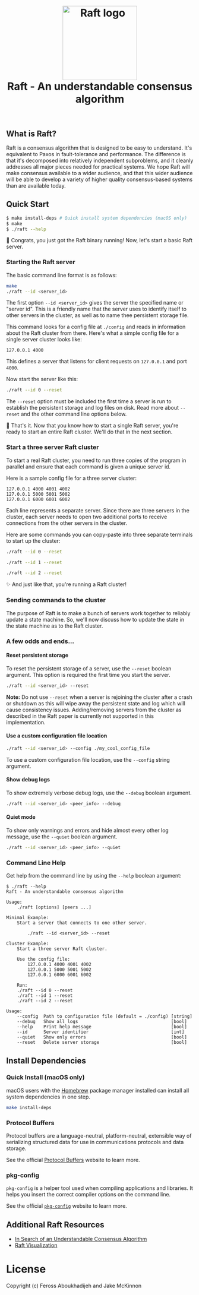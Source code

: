 <h1 align="center">
  <br>
  <img src="https://raft.github.io/logo/annie-solo.png" alt="Raft logo" width="200">
  <br>
  Raft - An understandable consensus algorithm
  <br>
  <br>
</h1>

## What is Raft?

Raft is a consensus algorithm that is designed to be easy to understand. It's
equivalent to Paxos in fault-tolerance and performance. The difference is that
it's decomposed into relatively independent subproblems, and it cleanly
addresses all major pieces needed for practical systems. We hope Raft will make
consensus available to a wider audience, and that this wider audience will be
able to develop a variety of higher quality consensus-based systems than are
available today.

## Quick Start

```bash
$ make install-deps # Quick install system dependencies (macOS only)
$ make
$ ./raft --help
```

🥳 Congrats, you just got the Raft binary running! Now, let's start a basic Raft server.

### Starting the Raft server

The basic command line format is as follows:

```bash
make
./raft --id <server_id>
```

The first option `--id <server_id>` gives the server the specified name or
"server id". This is a friendly name that the server uses to identify itself to
other servers in the cluster, as well as to name thee persistent storage file.

This command looks for a config file at `./config` and reads in information
about the Raft cluster from there. Here's what a simple config file for a single
server cluster looks like:

```
127.0.0.1 4000
```

This defines a server that listens for client requests on `127.0.0.1` and port
`4000`.

Now start the server like this:

```bash
./raft --id 0 --reset
```

The `--reset` option must be included the first time a server is run to
establish the persistent storage and log files on disk. Read more about
`--reset` and the other command line options below.

🌟 That's it. Now that you know how to start a single Raft server, you're ready
to start an entire Raft cluster. We'll do that in the next section.

### Start a three server Raft cluster

To start a real Raft cluster, you need to run three copies of the program in
parallel and ensure that each command is given a unique server id.

Here is a sample config file for a three server cluster:

```
127.0.0.1 4000 4001 4002
127.0.0.1 5000 5001 5002
127.0.0.1 6000 6001 6002
```

Each line represents a separate server. Since there are three servers in the
cluster, each server needs to open two additional ports to receive connections
from the other servers in the cluster.

Here are some commands you can copy-paste into three separate terminals to start
up the cluster:

```bash
./raft --id 0 --reset
```

```bash
./raft --id 1 --reset
```

```bash
./raft --id 2 --reset
```

✨ And just like that, you're running a Raft cluster!

### Sending commands to the cluster

The purpose of Raft is to make a bunch of servers work together to reliably
update a state machine. So, we'll now discuss how to update the state in the
state machine as
to the Raft cluster.

### A few odds and ends...

#### Reset persistent storage

To reset the persistent storage of a server, use the `--reset` boolean argument.
This option is required the first time you start the server.

```bash
./raft --id <server_id> --reset
```

**Note:** Do not use `--reset` when a server is rejoining the cluster after a
crash or shutdown as this will wipe away the persistent state and log which will
cause consistency issues. Adding/removing servers from the cluster as described
in the Raft paper is currently not supported in this implementation.

#### Use a custom configuration file location

```bash
./raft --id <server_id> --config ./my_cool_config_file
```

To use a custom configuration file location, use the `--config` string argument.

#### Show debug logs

To show extremely verbose debug logs, use the `--debug` boolean argument.

```bash
./raft --id <server_id> <peer_info> --debug
```

#### Quiet mode

To show only warnings and errors and hide almost every other log message, use
the `--quiet` boolean argument.

```bash
./raft --id <server_id> <peer_info> --quiet
```

### Command Line Help

Get help from the command line by using the `--help` boolean argument:

```
$ ./raft --help
Raft - An understandable consensus algorithm

Usage:
    ./raft [options] [peers ...]

Minimal Example:
    Start a server that connects to one other server.

        ./raft --id <server_id> --reset

Cluster Example:
    Start a three server Raft cluster.

    Use the config file:
        127.0.0.1 4000 4001 4002
        127.0.0.1 5000 5001 5002
        127.0.0.1 6000 6001 6002

    Run:
    ./raft --id 0 --reset
    ./raft --id 1 --reset
    ./raft --id 2 --reset

Usage:
    --config  Path to configuration file (default = ./config) [string]
    --debug   Show all logs                                   [bool]
    --help    Print help message                              [bool]
    --id      Server identifier                               [int]
    --quiet   Show only errors                                [bool]
    --reset   Delete server storage                           [bool]
```

## Install Dependencies

### Quick Install (macOS only)

macOS users with the [Homebrew](https://brew.sh/) package manager installed can
install all system dependencies in one step.

```bash
make install-deps
```

### Protocol Buffers

Protocol buffers are a language-neutral, platform-neutral, extensible way of
serializing structured data for use in communications protocols and data storage.

See the official
[Protocol Buffers](https://developers.google.com/protocol-buffers/) website to
learn more.

### pkg-config

`pkg-config` is a helper tool used when compiling applications and libraries. It
helps you insert the correct compiler options on the command line.

See the official
[`pkg-config`](https://www.freedesktop.org/wiki/Software/pkg-config/) website
to learn more.

## Additional Raft Resources

- [In Search of an Understandable Consensus Algorithm](https://raft.github.io/raft.pdf)
- [Raft Visualization](https://raft.github.io/)

# License

Copyright (c) Feross Aboukhadijeh and Jake McKinnon

